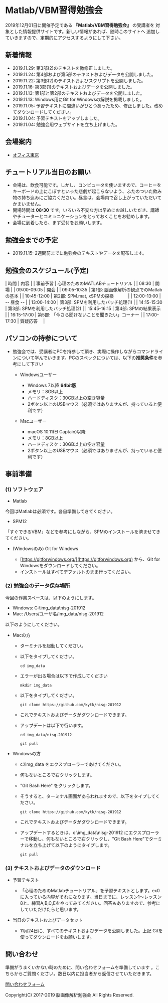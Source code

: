 # Matlab/VBM習得勉強会

2019年12月01日に開催予定である **『Matlab/VBM習得勉強会』** の受講者を
対象とした情報提供サイトです。新しい情報があれば、随時このサイトへ
追加していきますので、定期的にアクセスするようにして下さい。

## 新着情報
- 2019.11.29: 第3部(2)のテキストを微修正しました。
- 2019.11.24: 第4部および第5部のテキストおよびデータを公開しました。
- 2019.11.22: 第3部(2)のテキストおよびスクリプトを公開しました。
- 2019.11.16: 第3部(1)のテキストおよびデータを公開しました。
- 2019.11.13: 第1部と第2部のテキストおよびデータを公開しました。
- 2019.11.13: Windows用にGit for Windowsの解説を掲載しました。
- 2019.11.05: 予習テキストに間違いがひとつあったため、修正しました。改めてダウンロードしてください。
- 2019.11.04: 予習テキストをアップしました。
- 2019.11.04: 勉強会用ウェブサイトを立ち上げました。

## 会場案内
- [オフィス東京](https://www.officetokyo.net/)

## チュートリアル当日のお願い
- 会場は、飲食可能です。しかし、コンピュータを使いますので、コーヒーをキーボードの上にこぼすといった悲劇が起こらないよう、ふたのついた飲み物の持ち込みにご協力ください。昼食は、会場内で召し上がっていただいてかまいません。
- 開場時間は **08:30** です。いろいろ不安な方は早めにお越しいただき、講師やチューターとコミュニケーションをとっておくことをお勧めします。
- 会場に到着したら、まず受付をお願いします。

## 勉強会までの予定
- 2019.11.15: 2週間前までに勉強会のテキストやデータを配布します。


## 勉強会のスケジュール(予定)

| 時間        | 内容                                                |
| 事前予習    | 心理のためのMATLABチュートリアル                    |
| 08:30       | 開場                                                |
| 09:00-09:05 | 開会                                                |
| 09:05-10:35 | 第1部: 脳画像解析の観点でのMatlabの基本             |
| 10:45-12:00 | 第2部: SPM.mat, xSPMの探検　　　                    |
| 12:00-13:00 | -- 昼食 --                                          |
| 13:00-14:00 | 第3部: SPMを利用したバッチ処理(1)                   |
| 14:15-15:30 | 第3部: SPMを利用したバッチ処理(2)                   |
| 15:45-16:15 | 第4部: SPMの結果表示                                |
| 16:15-17:00 | 第5部: 「今さら聞けないことを聞きたい」コーナー     |
| 17:00-17:30 | 質疑応答　                                          |

## パソコンの持参について
- 勉強会では、受講者にPCを持参して頂き、実際に操作しながらコマンドラインについて学んでいきます。PCのスペックについては、以下の**推奨条件**を参考にして下さい
	- Windowsユーザー
		- Windows 7以降 **64bit版**
		- メモリ：8GB以上
		- ハードディスク：30GB以上の空き容量
		- 2ボタン以上のUSBマウス（必須ではありませんが、持っていると便利です）
    
	- Macユーザー
		- macOS 10.11(El Captain)以降
		- メモリ：8GB以上
		- ハードディスク：30GB以上の空き容量
		- 2ボタン以上のUSBマウス（必須ではありませんが、持っていると便利です）
    

## 事前準備

### (1) ソフトウェア
- Matlab

今回はMatlabは必須です。各自準備してきてください。

- SPM12

「すぐできるVBM」などを参考にしながら、SPMのインストールを済ませてきてください。

- (Windowsのみ) Git for Windows

    - [https://gitforwindows.org/](https://gitforwindows.org) から、Git for Windowsをダウンロードしてください。
    - インストールはすべてデフォルトのまま行ってください。 



### (2) 勉強会のデータ保存場所
今回の作業スペースは、以下のようにします。

- Windows: C:\img_data\nisg-201912
- Mac: /Users/ユーザ名/img_data/nisg-201912

以下のようにしてください。

- Macの方
    - ターミナルを起動してください。
    - 以下をタイプしてください。

      `cd img_data`
   
    - エラーが出る場合は以下で作成してください

      `mkdir img_data`
   
    - 以下をタイプしてください。

      `git clone https://github.com/kytk/nisg-201912`

    - これでテキストおよびデータがダウンロードできます。
    - アップデートは以下で行います。

      `cd img_data/nisg-201912`
      
      `git pull`


- Windowsの方
    - c:\img_data をエクスプローラーであけてください。
    - 何もないところで右クリックします。
    - "Git Bash Here" をクリックします。
    - そうすると、ターミナル画面があらわれますので、以下をタイプしてください。

      `git clone https://github.com/kytk/nisg-201912`

    - これでテキストおよびデータがダウンロードできます。
    - アップデートするときは、c:\img_data\nisg-201912 にエクスプローラーで移動し、何もないところで右クリックし、"Git Bash Here"でターミナルを立ち上げて以下のようにタイプします。

      `git pull`


### (3) テキストおよびデータのダウンロード
- 予習テキスト

    - 「心理のためのMatlabチュートリアル」を予習テキストとします。ex0に入っている内容がそれになります。当日までに、レッスン1〜レッスン8と、練習A,B,C,Eをやってみてください。回答もありますので、参考にしていただけたらと思います。

- 当日のテキストおよびデータセット

    - 11月24日に、すべてのテキストおよびデータを公開しました。上記 Gitを使ってダウンロードをお願いします。

	
## 問い合わせ
準備がうまくいかない時のために、問い合わせフォームを準備しています
。こちらからご質問ください。数日以内に担当者から返信させていただきます。

[問い合わせフォーム](https://forms.gle/w4q3rL8egJBc2mRX6)



Copyright(C) 2017-2019 脳画像解析勉強会 All Rights Reserved.


